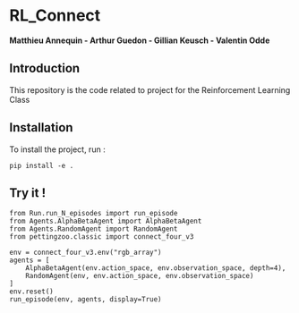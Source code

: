 # RL_Connect
**Matthieu Annequin - Arthur Guedon - Gillian Keusch - Valentin Odde**

## Introduction
This repository is the code related to project for the Reinforcement Learning Class 

## Installation
To install the project, run :
````
pip install -e .
````

## Try it !
```
from Run.run_N_episodes import run_episode
from Agents.AlphaBetaAgent import AlphaBetaAgent
from Agents.RandomAgent import RandomAgent
from pettingzoo.classic import connect_four_v3

env = connect_four_v3.env("rgb_array")
agents = [
    AlphaBetaAgent(env.action_space, env.observation_space, depth=4),
    RandomAgent(env, env.action_space, env.observation_space)
]
env.reset()
run_episode(env, agents, display=True)
```
